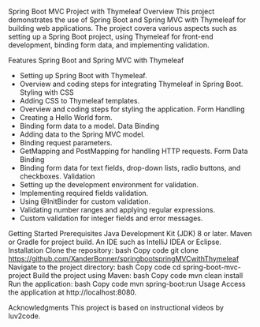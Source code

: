 Spring Boot MVC Project with Thymeleaf
Overview
This project demonstrates the use of Spring Boot and Spring MVC with Thymeleaf for building web applications. The project covera various aspects such as setting up a Spring Boot project, using Thymeleaf for front-end development, binding form data, and implementing validation.

Features
Spring Boot and Spring MVC with Thymeleaf
 - Setting up Spring Boot with Thymeleaf.
 - Overview and coding steps for integrating Thymeleaf in Spring Boot.
Styling with CSS
 - Adding CSS to Thymeleaf templates.
 - Overview and coding steps for styling the application.
Form Handling
 - Creating a Hello World form.
 - Binding form data to a model.
Data Binding
 - Adding data to the Spring MVC model.
 - Binding request parameters.
 - GetMapping and PostMapping for handling HTTP requests.
Form Data Binding
 - Binding form data for text fields, drop-down lists, radio buttons, and checkboxes.
Validation
 - Setting up the development environment for validation.
 - Implementing required fields validation.
 - Using @InitBinder for custom validation.
 - Validating number ranges and applying regular expressions.
 - Custom validation for integer fields and error messages.

Getting Started
Prerequisites
Java Development Kit (JDK) 8 or later.
Maven or Gradle for project build.
An IDE such as IntelliJ IDEA or Eclipse.
Installation
Clone the repository:
bash
Copy code
git clone https://github.com/XanderBonner/springbootspringMVCwithThymeleaf
Navigate to the project directory:
bash
Copy code
cd spring-boot-mvc-project
Build the project using Maven:
bash
Copy code
mvn clean install
Run the application:
bash
Copy code
mvn spring-boot:run
Usage
Access the application at http://localhost:8080.

Acknowledgments
This project is based on instructional videos by luv2code.
